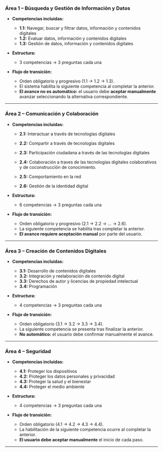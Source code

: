 
### **Área 1 – Búsqueda y Gestión de Información y Datos**

* **Competencias incluidas:**

  * **1.1:** Navegar, buscar y filtrar datos, información y contenidos digitales
  * **1.2:** Evaluar datos, información y contenidos digitales
  * **1.3:** Gestión de datos, información y contenidos digitales


* **Estructura:**

  * 3 competencias → 3 preguntas cada una
* **Flujo de transición:**

  * Orden obligatorio y progresivo (1.1 → 1.2 → 1.3).
  * El sistema habilita la siguiente competencia al completar la anterior.
  * **El avance no es automático:** el usuario debe **aceptar manualmente** avanzar seleccionando la alternativa correspondiente.

---

### **Área 2 – Comunicación y Colaboración**

* **Competencias incluidas:**

  * **2.1:** Interactuar a través de tecnologías digitales
  * **2.2:** Compartir a través de tecnologías digitales
  * **2.3:** Participación ciudadana a través de las tecnologías digitales

  * **2.4:** Colaboración a traves de las tecnologías digitales
colaborativos y de coconstrucción de conocimiento.
  * **2.5:** Comportamiento en la red
  * **2.6:** Gestión de la identidad digital

* **Estructura:**

  * 6 competencias → 3 preguntas cada una

* **Flujo de transición:**

  * Orden obligatorio y progresivo (2.1 → 2.2 → … → 2.6).
  * La siguiente competencia se habilita tras completar la anterior.
  * **El avance requiere aceptación manual** por parte del usuario.

---

### **Área 3 – Creación de Contenidos Digitales**

* **Competencias incluidas:**

  * **3.1:** Desarrollo de contenidos digitales
  * **3.2:** Integración y reelaboración de contenido digital
  * **3.3:** Derechos de autor y licencias de propiedad intelectual
  * **3.4:** Programación

* **Estructura:**

  * 4 competencias → 3 preguntas cada una

* **Flujo de transición:**

  * Orden obligatorio (3.1 → 3.2 → 3.3 → 3.4).
  * La siguiente competencia se presenta tras finalizar la anterior.
  * **No automático:** el usuario debe confirmar manualmente el avance.

---

### **Área 4 – Seguridad**

* **Competencias incluidas:**

  * **4.1:** Proteger los dispositivos
  * **4.2:** Proteger los datos personales y privacidad
  * **4.3:** Proteger la salud y el bienestar
  * **4.4:** Proteger el medio ambiente

* **Estructura:**

  * 4 competencias → 3 preguntas cada una

* **Flujo de transición:**

  * Orden obligatorio (4.1 → 4.2 → 4.3 → 4.4).
  * La habilitación de la siguiente competencia ocurre al completar la anterior.
  * **El usuario debe aceptar manualmente** el inicio de cada paso.

---
